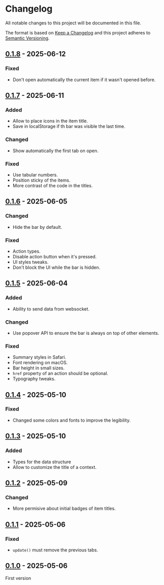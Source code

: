<!-- deno-fmt-ignore-file -->

# Changelog
All notable changes to this project will be documented in this file.

The format is based on [Keep a Changelog](https://keepachangelog.com/) and this
project adheres to [Semantic Versioning](https://semver.org/).

## [0.1.8] - 2025-06-12
### Fixed
- Don't open automatically the current item if it wasn't opened before.

## [0.1.7] - 2025-06-11
### Added
- Allow to place icons in the item title.
- Save in localStorage if th bar was visible the last time.

### Changed
- Show automatically the first tab on open.

### Fixed
- Use tabular numbers.
- Position sticky of the items.
- More contrast of the code in the titles.

## [0.1.6] - 2025-06-05
### Changed
- Hide the bar by default.

### Fixed
- Action types.
- Disable action button when it's pressed.
- UI styles tweaks.
- Don't block the UI while the bar is hidden.

## [0.1.5] - 2025-06-04
### Added
- Ability to send data from websocket.

### Changed
- Use popover API to ensure the bar is always on top of other elements.

### Fixed
- Summary styles in Safari.
- Font rendering on macOS.
- Bar height in small sizes.
- `href` property of an action should be optional.
- Typography tweaks.

## [0.1.4] - 2025-05-10
### Fixed
- Changed some colors and fonts to improve the legibility.

## [0.1.3] - 2025-05-10
### Added
- Types for the data structure
- Allow to customize the title of a context.

## [0.1.2] - 2025-05-09
### Changed
- More permisive about initial badges of item titles.

## [0.1.1] - 2025-05-06
### Fixed
- `update()` must remove the previous tabs.

## [0.1.0] - 2025-05-06
First version

[0.1.8]: https://github.com/lumeland/bar/compare/v0.1.7...v0.1.8
[0.1.7]: https://github.com/lumeland/bar/compare/v0.1.6...v0.1.7
[0.1.6]: https://github.com/lumeland/bar/compare/v0.1.5...v0.1.6
[0.1.5]: https://github.com/lumeland/bar/compare/v0.1.4...v0.1.5
[0.1.4]: https://github.com/lumeland/bar/compare/v0.1.3...v0.1.4
[0.1.3]: https://github.com/lumeland/bar/compare/v0.1.2...v0.1.3
[0.1.2]: https://github.com/lumeland/bar/compare/v0.1.1...v0.1.2
[0.1.1]: https://github.com/lumeland/bar/compare/v0.1.0...v0.1.1
[0.1.0]: https://github.com/lumeland/bar/releases/tag/v0.1.0

